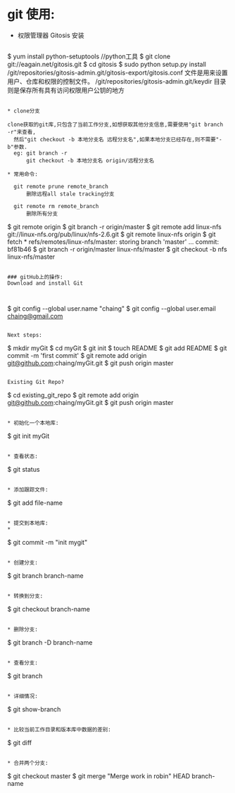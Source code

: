 # git 使用:

* 权限管理器 Gitosis 安装

  ```
$ yum install python-setuptools      //python工具
$ git clone git://eagain.net/gitosis.git
$ cd gitosis
$ sudo python setup.py install
/git/repositories/gitosis-admin.git/gitosis-export/gitosis.conf 
文件是用来设置用户、仓库和权限的控制文件。
/git/repositories/gitosis-admin.git/keydir
目录则是保存所有具有访问权限用户公钥的地方
  ```
        
* clone分支

  clone获取的git库,只包含了当前工作分支,如想获取其他分支信息,需要使用"git branch -r"来查看,
    然后"git checkout -b 本地分支名 远程分支名",如果本地分支已经存在,则不需要"-b"参数.
    eg: git branch -r
        git checkout -b 本地分支名 origin/远程分支名
        
* 常用命令:
    
    git remote prune remote_branch
        删除远程all stale tracking分支
        
    git remote rm remote_branch
        删除所有分支

  ```
$ git remote
    origin
$ git branch -r
    origin/master
$ git remote add linux-nfs git://linux-nfs.org/pub/linux/nfs-2.6.git
$ git remote
    linux-nfs
    origin
$ git fetch
    * refs/remotes/linux-nfs/master: storing branch 'master' ...
    commit: bf81b46
$ git branch -r
    origin/master
    linux-nfs/master
$ git checkout -b nfs linux-nfs/master
  ```  

### gitHub上的操作:
Download and install Git

    
  ```
$ git config --global user.name "chaing"
$ git config --global user.email chaing@gmail.com
  ```

Next steps:

```
$ mkdir myGit
$ cd myGit
$ git init
$ touch README
$ git add README
$ git commit -m 'first commit'
$ git remote add origin git@github.com:chaing/myGit.git
$ git push origin master
```

Existing Git Repo?

  ```
$ cd existing_git_repo
$ git remote add origin git@github.com:chaing/myGit.git
$ git push origin master
  ```

* 初始化一个本地库:

  ```
$ git init myGit
  ```

* 查看状态:

  ```
$ git status
  ```
  
* 添加跟踪文件:

  ```
$ git add file-name
  ```
  
* 提交到本地库:
* 
  ```
$ git commit -m "init mygit"
  ```
  
* 创建分支:

  ```
$ git branch branch-name
  ```
  
* 转换到分支:

  ```
$ git checkout branch-name
  ```
  
* 删除分支:

  ```
$ git branch -D branch-name
  ```
  
* 查看分支:

  ```
$ git branch
  ```

* 详细情况:

  ```
$ git show-branch
  ```
  
* 比较当前工作目录和版本库中数据的差别:

  ```
$ git diff
  ```
  
* 合并两个分支:

  ```
$ git checkout master
$ git merge "Merge work in robin" HEAD branch-name
  ```
